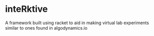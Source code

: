 # inteRktive
A framework built using racket to aid in making virtual lab experiments similar to ones found in algodynamics.io
